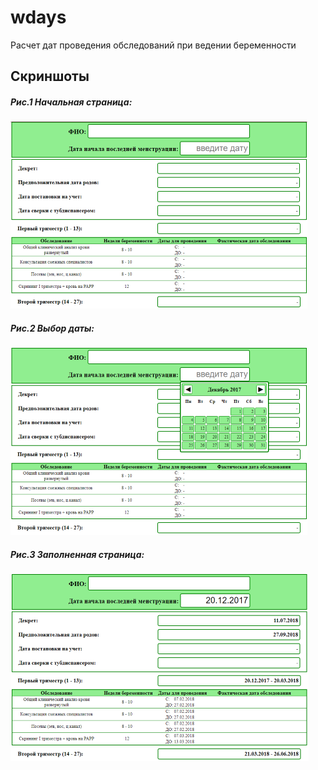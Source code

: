 # wdays
Расчет дат проведения обследований при ведении беременности

## Скриншоты
##### Рис.1 Начальная страница:
![Начальная страница](./screenshoots/s1.png "Начальная страница")
##### Рис.2 Выбор даты:
![Выбор даты](./screenshoots/s2.png "Выбор даты")
##### Рис.3 Заполненная страница:
![Заполненная страница](./screenshoots/s3.png "Заполненная страница")